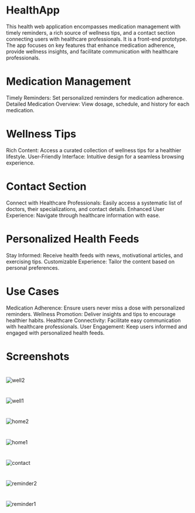 # HealthApp
This health web application encompasses medication management with timely reminders, a rich source of wellness tips, and a contact section connecting users with healthcare professionals. It is a front-end prototype. The app focuses on key features that enhance medication adherence, provide wellness insights, and facilitate communication with healthcare professionals.
# Medication Management
Timely Reminders: Set personalized reminders for medication adherence.
Detailed Medication Overview: View dosage, schedule, and history for each medication.
# Wellness Tips
Rich Content: Access a curated collection of wellness tips for a healthier lifestyle.
User-Friendly Interface: Intuitive design for a seamless browsing experience.
# Contact Section
Connect with Healthcare Professionals: Easily access a systematic list of doctors, their specializations, and contact details.
Enhanced User Experience: Navigate through healthcare information with ease.
# Personalized Health Feeds
Stay Informed: Receive health feeds with news, motivational articles, and exercising tips.
Customizable Experience: Tailor the content based on personal preferences.
# Use Cases
Medication Adherence: Ensure users never miss a dose with personalized reminders.
Wellness Promotion: Deliver insights and tips to encourage healthier habits.
Healthcare Connectivity: Facilitate easy communication with healthcare professionals.
User Engagement: Keep users informed and engaged with personalized health feeds.
# Screenshots
#  
![well2](https://github.com/RajeevHuddar/HealthApp/assets/154802757/b4826b44-7185-4cf1-a4e2-124bb5fffec4)

# 


#  
![well1](https://github.com/RajeevHuddar/HealthApp/assets/154802757/5b575e62-ec23-4cef-bcb2-c24601cd062e)


#



#
![home2](https://github.com/RajeevHuddar/HealthApp/assets/154802757/aa19884e-a1b0-41d0-8de0-f576fe1276c9)


#



#
![home1](https://github.com/RajeevHuddar/HealthApp/assets/154802757/fca39db6-c54a-4477-9390-6a310e27b5e2)


#




#
![contact](https://github.com/RajeevHuddar/HealthApp/assets/154802757/3dee6c7d-9bf7-47f0-9096-c044948fe99c)



#




#
![reminder2](https://github.com/RajeevHuddar/HealthApp/assets/154802757/ed8d6c81-3a51-4067-930d-a49a15af8e0a)



#




#
![reminder1](https://github.com/RajeevHuddar/HealthApp/assets/154802757/11f2ff35-0758-4157-8bbd-a55035b64230)


